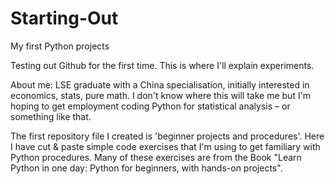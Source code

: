 # Starting-Out

My first Python projects

Testing out Github for the first time. This is where I'll explain experiments. 

About me: LSE graduate with a China specialisation, initially interested in economics, stats, pure math. I don't know where this will take me but I'm hoping to get employment coding Python for statistical analysis – or something like that. 


The first repository file I created is 'beginner projects and procedures'. Here I have cut & paste simple code exercises that I'm using to get familiary with Python procedures. Many of these exercises are from the Book "Learn Python in one day: Python for beginners, with hands-on projects". 
